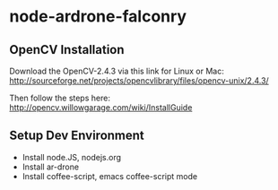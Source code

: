 node-ardrone-falconry
=====================

OpenCV Installation
-------------------
Download the OpenCV-2.4.3 via this link for Linux or Mac:
  http://sourceforge.net/projects/opencvlibrary/files/opencv-unix/2.4.3/

Then follow the steps here: http://opencv.willowgarage.com/wiki/InstallGuide

Setup Dev Environment
--------------------
* Install node.JS, nodejs.org
* Install ar-drone
* Install coffee-script, emacs coffee-script mode 
